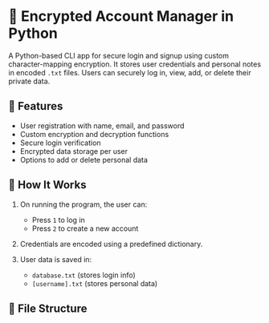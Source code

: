 # 🔐 Encrypted Account Manager in Python

A Python-based CLI app for secure login and signup using custom character-mapping encryption. It stores user credentials and personal notes in encoded `.txt` files. Users can securely log in, view, add, or delete their private data.

## 🚀 Features

- User registration with name, email, and password
- Custom encryption and decryption functions
- Secure login verification
- Encrypted data storage per user
- Options to add or delete personal data

## 🔧 How It Works

1. On running the program, the user can:
   - Press `1` to log in
   - Press `2` to create a new account

2. Credentials are encoded using a predefined dictionary.
3. User data is saved in:
   - `database.txt` (stores login info)
   - `[username].txt` (stores personal data)

## 📁 File Structure

